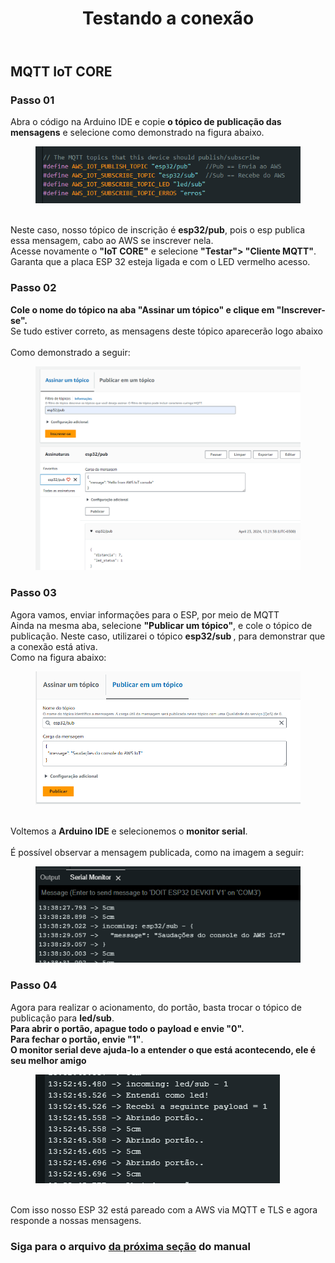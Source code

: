 
<!DOCTYPE html>
<html lang="pt-BR">
<head>
<meta charset="UTF-8">
</head>
<body>
<header>
  <h1>Testando a conexão</h1>
</header>
<main>
  <section>
    <h2>MQTT IoT CORE</h2>
    <article>
      <h3>Passo 01</h3>
      <p>
       Abra o código na Arduino IDE e copie <strong>o tópico de publicação das mensagens</strong> e selecione como demonstrado na figura abaixo.<br>
        <figure>
          <img src="https://github.com/Thiago5B/Projeto_IoT-SE/blob/main/img/mqtt_1.png">
        </figure>
        <br>Neste caso, nosso tópico de inscrição é <strong>esp32/pub</strong>, pois o esp publica essa mensagem, cabo ao AWS se inscrever nela.
        <br>Acesse novamente o <strong>"IoT CORE"</strong> e selecione <strong> "Testar"> "Cliente MQTT"</strong>.<br>
        Garanta que a placa ESP 32 esteja ligada e com o LED vermelho acesso.<br>
      </p>
    </article>
    <article>
      <h3>Passo 02</h3>
      <p>
       <strong>Cole o nome do tópico na aba "Assinar um tópico" e clique em "Inscrever-se".</strong> <br>
        Se tudo estiver correto, as mensagens deste tópico aparecerão logo abaixo<br>
        <br>Como demonstrado a seguir:<br>
        <figure>
        <img src="https://github.com/Thiago5B/Projeto_IoT-SE/blob/main/img/mqtt_2.png">
        </figure>        
      </p>
      <h3>Passo 03</h3>
      <p>
        Agora vamos, enviar informações para o ESP, por meio de MQTT<br> 
        Ainda na mesma aba, selecione <strong>"Publicar um tópico"</strong>, e cole o tópico de publicação. Neste caso, utilizarei o tópico <strong> esp32/sub </strong>, para demonstrar que a conexão está ativa. <br>
        Como na figura abaixo:
        <figure>
        <img src="https://github.com/Thiago5B/Projeto_IoT-SE/blob/main/img/mqtt_3.png">
        </figure>
        <br>Voltemos a  <strong> Arduino IDE</strong> e selecionemos o <strong>monitor serial</strong>. <br>
        <br> É possível observar a mensagem publicada, como na imagem a seguir:<br>
        <figure>
        <img src="https://github.com/Thiago5B/Projeto_IoT-SE/blob/main/img/mqtt_4.png">
        </figure>
      </p>
      <h3>Passo 04</h3>
      <p>
        Agora para realizar o acionamento, do portão, basta trocar o tópico de publicação para <strong>led/sub</strong>.
        <br><strong> Para abrir o portão, apague todo o payload e envie "0".<br> Para fechar o portão, envie "1"</strong>.<br>
        <strong> O monitor serial deve ajuda-lo a entender o que está acontecendo, ele é seu melhor amigo </strong> <br>
        <figure>
        <img src="https://github.com/Thiago5B/Projeto_IoT-SE/blob/main/img/mqtt_5.png">
        </figure><br>
     Com isso nosso ESP 32 está pareado com a AWS via MQTT e TLS e agora responde a nossas mensagens.        
      </p>
    </article>
    <h3>Siga para o arquivo <a href=""><strong> da próxima seção</a></strong> do manual</h3>
  </section>
</main>
</body>
</html>
